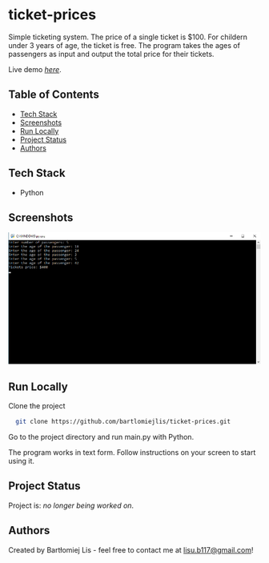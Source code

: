 # ticket-prices
Simple ticketing system. The price of a single ticket is $100. For childern under 3 years of age, the ticket is free. The program takes the ages of passengers as input and output the total price for their tickets.

Live demo [_here_](https://replit.com/@BartlomiejLis/ticket-prices).

## Table of Contents
* [Tech Stack](#tech-stack)
* [Screenshots](#screenshots)
* [Run Locally](#run-locally)
* [Project Status](#project-status)
* [Authors](#authors)

## Tech Stack
- Python

## Screenshots
![Example screenshot](screenshot.png)

## Run Locally
Clone the project

```bash
  git clone https://github.com/bartlomiejlis/ticket-prices.git
```

Go to the project directory and run main.py with Python.

The program works in text form. Follow instructions on your screen to start using it.

## Project Status
Project is: _no longer being worked on_.

## Authors
Created by Bartłomiej Lis - feel free to contact me at lisu.b117@gmail.com!
